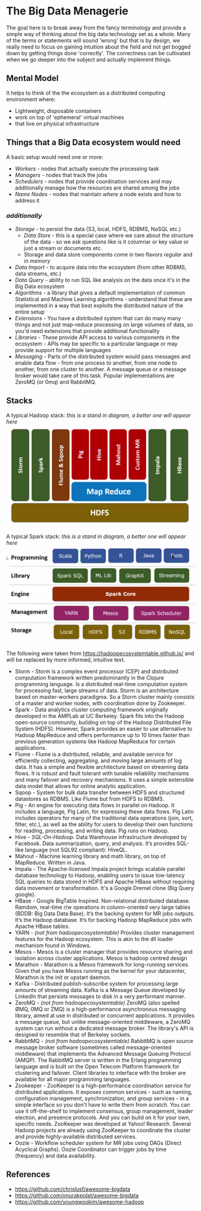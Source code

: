 # The Big Data Menagerie
The goal here is to break away from the fancy terminology and provide a simple way of thinking about the big data technology set as a whole. Many of the terms or statements will sound 'wrong' but that is by design, we really need to focus on gaining intuition about the field and not get bogged down by getting things done 'correctly'. The correctness can be cultivated when we go deeper into the subject and actually implement things.

## Mental Model
It helps to think of the the ecosystem as a distributed computing environment where:
* Lightweight, disposable containers
* work on top of 'ephemeral' virtual machines
* that live on physical infrastructure

## Things that a Big Data ecosystem would need 
A basic setup would need one or more:
* *Workers* - nodes that actually execute the processing task
* *Managers* - nodes that track the jobs
* *Schedulers* - nodes that provide coordination services and may additionally manage how the resources are shared among the jobs
* *Name Nodes* - nodes that maintain *where* a node exists and how to address it

### *additionally*
* *Storage* - to persist the data (S3, local, HDFS, RDBMS, NoSQL etc.)
	* *Data Store* - this is a special case where we care about the structure of the data - so we ask questions like is it columnar or key value or just a stream or documents etc.
	* Storage and data store components come in two flavors *regular* and *in memory*
* *Data Import* - to acquire data into the ecosystem (from other RDBMS, data streams, etc.)
* *Data Query* - ability to run SQL like analysis on the data once it's in the Big Data ecosystem
* *Algorithms* - a library that gives a default implementation of common Statistical and Machine Learning algorithms - understand that these are implemented in a way that best exploits the distributed nature of the entire setup
* *Extensions* - You have a distributed system that can do many many things and not just map-reduce processing on large volumes of data, so you'd need extensions that provide additional functionality 
* *Libraries* - These provide API access to various components in the ecosystem - APIs may be specific to a particular language or may provide support for multiple languages
* *Messaging* - Parts of the distributed system would pass messages and enable data flow - from one process to another, from one node to another, from one cluster to another. A message queue or a message broker would take care of this task. Popular implementations are ZeroMQ (or 0mq) and RabbitMQ. 

## Stacks
A typical Hadoop stack: *this is a stand in diagram, a better one will appear here*
![Hadoop Stack](images/hadoop_stack.png)

A typical Spark stack: *this is a stand in diagram, a better one will appear here*
![Spark Stack](images/spark.png)

The following were taken from https://hadoopecosystemtable.github.io/ and will be replaced by more informed, intuitive text.

* Storm - Storm is a complex event processor (CEP) and distributed computation framework written predominantly in the Clojure programming language. Is a distributed real-time computation system for processing fast, large streams of data. Storm is an architecture based on master-workers paradigma. So a Storm cluster mainly consists of a master and worker nodes, with coordination done by Zookeeper. 
* Spark - Data analytics cluster computing framework originally developed in the AMPLab at UC Berkeley. Spark fits into the Hadoop open-source community, building on top of the Hadoop Distributed File System (HDFS). However, Spark provides an easier to use alternative to Hadoop MapReduce and offers performance up to 10 times faster than previous generation systems like Hadoop MapReduce for certain applications.
* Flume - Flume is a distributed, reliable, and available service for efficiently collecting, aggregating, and moving large amounts of log data. It has a simple and flexible architecture based on streaming data flows. It is robust and fault tolerant with tunable reliability mechanisms and many failover and recovery mechanisms. It uses a simple extensible data model that allows for online analytic application.
* Sqoop - System for bulk data transfer between HDFS and structured datastores as RDBMS. Like Flume but from HDFS to RDBMS.	
* Pig - An engine for executing data flows in parallel on Hadoop. It includes a language, Pig Latin, for expressing these data flows. Pig Latin includes operators for many of the traditional data operations (join, sort, filter, etc.), as well as the ability for users to develop their own functions for reading, processing, and writing data. Pig runs on Hadoop.
* Hive - *SQL-On-Hadoop*. Data Warehouse infrastructure developed by Facebook. Data summarization, query, and analysis. It’s provides SQL-like language (not SQL92 compliant): HiveQL.
* Mahout - Machine learning library and math library, on top of MapReduce. Written in Java.
* Impala - The Apache-licensed Impala project brings scalable parallel database technology to Hadoop, enabling users to issue low-latency SQL queries to data stored in HDFS and Apache HBase without requiring data movement or transformation. It's a Google Dremel clone (Big Query google).
* HBase - Google BigTable Inspired. Non-relational distributed database. Ramdom, real-time r/w operations in column-oriented very large tables (BDDB: Big Data Data Base). It’s the backing system for MR jobs outputs. It’s the Hadoop database. It’s for backing Hadoop MapReduce jobs with Apache HBase tables.
* YARN - *(not from hadoopecosystemtable)* Provides cluster management features for the Hadoop ecosystem. This is akin to the dll loader mechanism found in Windows.
* Mesos - Mesos is a cluster manager that provides resource sharing and isolation across cluster applications. Mesos is hadoop centred design
* Marathon - Marathon is a Mesos framework for long-running services. Given that you have Mesos running as the kernel for your datacenter, Marathon is the init or upstart daemon.
* Kafka - Distributed publish-subscribe system for processing large amounts of streaming data. Kafka is a Message Queue developed by LinkedIn that persists messages to disk in a very performant manner. 
* ZeroMQ - *(not from hadoopecosystemtable)* ZeroMQ (also spelled ØMQ, 0MQ or ZMQ) is a high-performance asynchronous messaging library, aimed at use in distributed or concurrent applications. It provides a message queue, but unlike message-oriented middleware, a ZeroMQ system can run without a dedicated message broker. The library's API is designed to resemble that of Berkeley sockets.
* RabbitMQ - *(not from hadoopecosystemtable)* RabbitMQ is open source message broker software (sometimes called message-oriented middleware) that implements the Advanced Message Queuing Protocol (AMQP). The RabbitMQ server is written in the Erlang programming language and is built on the Open Telecom Platform framework for clustering and failover. Client libraries to interface with the broker are available for all major programming languages.
* Zookeeper - ZooKeeper is a high-performance coordination service for distributed applications. It exposes common services - such as naming, configuration management, synchronization, and group services - in a simple interface so you don't have to write them from scratch. You can use it off-the-shelf to implement consensus, group management, leader election, and presence protocols. And you can build on it for your own, specific needs. ZooKeeper was developed at Yahoo! Research. Several Hadoop projects are already using ZooKeeper to coordinate the cluster and provide highly-available distributed services. 
* Oozie - Workflow scheduler system for MR jobs using DAGs (Direct Acyclical Graphs). Oozie Coordinator can trigger jobs by time (frequency) and data availability.


## References
* https://github.com/chrislusf/awesome-bigdata
* https://github.com/onurakpolat/awesome-bigdata
* https://github.com/youngwookim/awesome-hadoop

